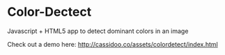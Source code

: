Color-Dectect
=============

Javascript + HTML5 app to detect dominant colors in an image


Check out a demo here: http://cassidoo.co/assets/colordetect/index.html
